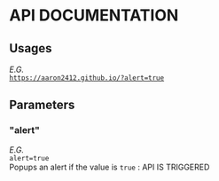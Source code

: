 # API DOCUMENTATION

## Usages

*E.G.*  
[`https://aaron2412.github.io/?alert=true`](https://aaron2412.github.io/?alert=true)

## Parameters

### "alert"

*E.G.*  
`alert=true`  
Popups an alert if the value is `true` : API IS TRIGGERED
